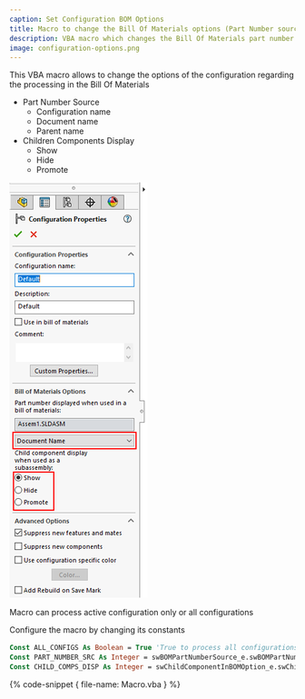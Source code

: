 ```yaml
---
caption: Set Configuration BOM Options
title: Macro to change the Bill Of Materials options (Part Number source and children visibility) of SOLIDWORKS configuration
description: VBA macro which changes the Bill Of Materials part number source (configuration name, document name, parent name) and children display (show, hide, promote) options for all or active configuration in SOLIDWORKS document
image: configuration-options.png
---
```

This VBA macro allows to change the options of the configuration regarding the processing in the Bill Of Materials

* Part Number Source
    * Configuration name
    * Document name
    * Parent name
* Children Components Display
    * Show
    * Hide
    * Promote

![Configuration options Property Manager Page](configuration-options.png)

Macro can process active configuration only or all configurations

Configure the macro by changing its constants

~~~ vb
Const ALL_CONFIGS As Boolean = True 'True to process all configurations, False to process active configuration only
Const PART_NUMBER_SRC As Integer = swBOMPartNumberSource_e.swBOMPartNumber_ConfigurationName 'Part number source: swBOMPartNumberSource_e.swBOMPartNumber_ConfigurationName, swBOMPartNumberSource_e.swBOMPartNumber_DocumentName or swBOMPartNumberSource_e.swBOMPartNumber_ParentName
Const CHILD_COMPS_DISP As Integer = swChildComponentInBOMOption_e.swChildComponent_Promote 'Display of components in BOM: swChildComponentInBOMOption_e.swChildComponent_Show, swChildComponentInBOMOption_e.swChildComponent_Hide or swChildComponentInBOMOption_e.swChildComponent_Promote
~~~

{% code-snippet { file-name: Macro.vba } %}